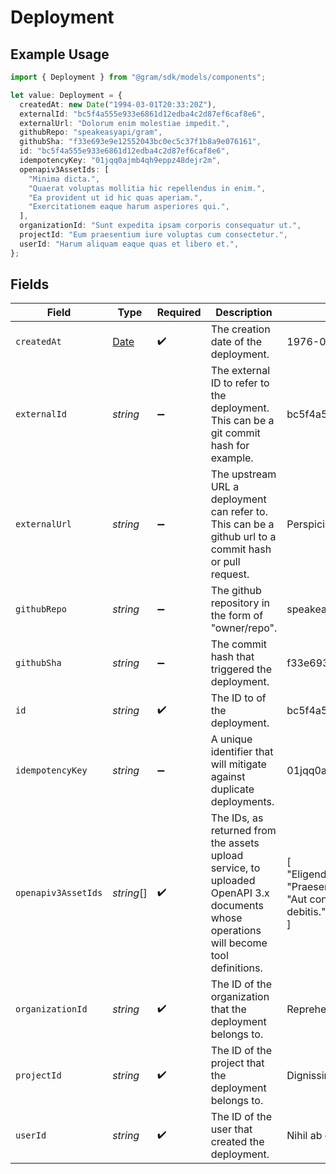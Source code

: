 # Deployment

## Example Usage

```typescript
import { Deployment } from "@gram/sdk/models/components";

let value: Deployment = {
  createdAt: new Date("1994-03-01T20:33:20Z"),
  externalId: "bc5f4a555e933e6861d12edba4c2d87ef6caf8e6",
  externalUrl: "Dolorum enim molestiae impedit.",
  githubRepo: "speakeasyapi/gram",
  githubSha: "f33e693e9e12552043bc0ec5c37f1b8a9e076161",
  id: "bc5f4a555e933e6861d12edba4c2d87ef6caf8e6",
  idempotencyKey: "01jqq0ajmb4qh9eppz48dejr2m",
  openapiv3AssetIds: [
    "Minima dicta.",
    "Quaerat voluptas mollitia hic repellendus in enim.",
    "Ea provident ut id hic quas aperiam.",
    "Exercitationem eaque harum asperiores qui.",
  ],
  organizationId: "Sunt expedita ipsam corporis consequatur ut.",
  projectId: "Eum praesentium iure voluptas cum consectetur.",
  userId: "Harum aliquam eaque quas et libero et.",
};
```

## Fields

| Field                                                                                                                                        | Type                                                                                                                                         | Required                                                                                                                                     | Description                                                                                                                                  | Example                                                                                                                                      |
| -------------------------------------------------------------------------------------------------------------------------------------------- | -------------------------------------------------------------------------------------------------------------------------------------------- | -------------------------------------------------------------------------------------------------------------------------------------------- | -------------------------------------------------------------------------------------------------------------------------------------------- | -------------------------------------------------------------------------------------------------------------------------------------------- |
| `createdAt`                                                                                                                                  | [Date](https://developer.mozilla.org/en-US/docs/Web/JavaScript/Reference/Global_Objects/Date)                                                | :heavy_check_mark:                                                                                                                           | The creation date of the deployment.                                                                                                         | 1976-05-05T22:22:42Z                                                                                                                         |
| `externalId`                                                                                                                                 | *string*                                                                                                                                     | :heavy_minus_sign:                                                                                                                           | The external ID to refer to the deployment. This can be a git commit hash for example.                                                       | bc5f4a555e933e6861d12edba4c2d87ef6caf8e6                                                                                                     |
| `externalUrl`                                                                                                                                | *string*                                                                                                                                     | :heavy_minus_sign:                                                                                                                           | The upstream URL a deployment can refer to. This can be a github url to a commit hash or pull request.                                       | Perspiciatis vel quasi sed.                                                                                                                  |
| `githubRepo`                                                                                                                                 | *string*                                                                                                                                     | :heavy_minus_sign:                                                                                                                           | The github repository in the form of "owner/repo".                                                                                           | speakeasyapi/gram                                                                                                                            |
| `githubSha`                                                                                                                                  | *string*                                                                                                                                     | :heavy_minus_sign:                                                                                                                           | The commit hash that triggered the deployment.                                                                                               | f33e693e9e12552043bc0ec5c37f1b8a9e076161                                                                                                     |
| `id`                                                                                                                                         | *string*                                                                                                                                     | :heavy_check_mark:                                                                                                                           | The ID to of the deployment.                                                                                                                 | bc5f4a555e933e6861d12edba4c2d87ef6caf8e6                                                                                                     |
| `idempotencyKey`                                                                                                                             | *string*                                                                                                                                     | :heavy_minus_sign:                                                                                                                           | A unique identifier that will mitigate against duplicate deployments.                                                                        | 01jqq0ajmb4qh9eppz48dejr2m                                                                                                                   |
| `openapiv3AssetIds`                                                                                                                          | *string*[]                                                                                                                                   | :heavy_check_mark:                                                                                                                           | The IDs, as returned from the assets upload service, to uploaded OpenAPI 3.x documents whose operations will become tool definitions.        | [<br/>"Eligendi quod quasi molestiae quia dolores id.",<br/>"Praesentium omnis ducimus.",<br/>"Aut consequuntur nostrum deserunt est tenetur debitis."<br/>] |
| `organizationId`                                                                                                                             | *string*                                                                                                                                     | :heavy_check_mark:                                                                                                                           | The ID of the organization that the deployment belongs to.                                                                                   | Reprehenderit autem et modi.                                                                                                                 |
| `projectId`                                                                                                                                  | *string*                                                                                                                                     | :heavy_check_mark:                                                                                                                           | The ID of the project that the deployment belongs to.                                                                                        | Dignissimos ipsa labore numquam.                                                                                                             |
| `userId`                                                                                                                                     | *string*                                                                                                                                     | :heavy_check_mark:                                                                                                                           | The ID of the user that created the deployment.                                                                                              | Nihil ab quo velit aut hic suscipit.                                                                                                         |